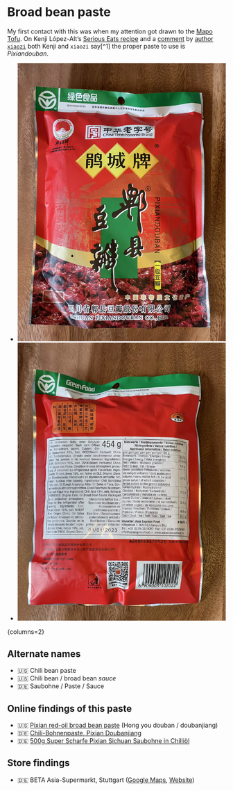# Broad bean paste

<primary-label ref="ingr"/>
<secondary-label ref="chinese"/>


My first contact with this was when my attention got drawn to the [Mapo Tofu](mapo-tofu.md). On Kenji López-Alt’s [Serious Eats recipe](https://www.seriouseats.com/real-deal-mapo-dofu-tofu-chinese-sichuan-recipe) and a [comment](https://www.seriouseats.com/real-deal-mapo-dofu-tofu-chinese-sichuan-recipe#comment-5523380302) by [author `xiaozi`](https://disqus.com/by/xiaozi/) both Kenji and `xiaozi` say[^1] the proper paste to use is _Pixiandouban_.

* ![Front view of the packaging](./photos/pixiandouban-broad-bean-paste-front.webp)
* ![Ingredients view of the packaging](./photos/pixiandouban-broad-bean-paste-back.webp)

{columns=2}

## Alternate names

* 🇺🇸 Chili bean paste
* 🇺🇸 Chili bean / broad bean _sauce_
* 🇩🇪 Saubohne / Paste / Sauce

## Online findings of this paste

* 🇺🇸 [Pixian red-oil broad bean paste](https://themalamarket.com/collections/all/products/red-oil-pixian-chili-bean-paste-hong-you-doubanjiang) (Hong you douban / doubanjiang)
* 🇩🇪 [Chili-Bohnenpaste, Pixian Doubanjiang](https://www.insiderasia.de/bohnenpaste-mit-chili-pixian-doubanjiang.html)
* 🇩🇪 [500g Super Scharfe Pixian Sichuan Saubohne in Chilliöl](https://www.ebay.de/itm/255117532580)

## Store findings

* 🇩🇪 BETA Asia-Supermarkt, Stuttgart ([Google Maps](https://goo.gl/maps/UwoeLhQNrwrqREye6), [Website](http://www.beta-asia-supermarkt.de/))
